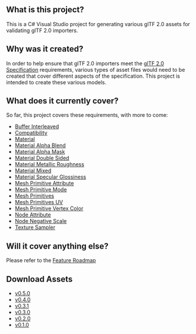 ## What is this project?
This is a C# Visual Studio project for generating various glTF 2.0 assets for validating glTF 2.0 importers.

## Why was it created?
In order to help ensure that glTF 2.0 importers meet the [glTF 2.0 Specification](https://github.com/KhronosGroup/glTF/tree/master/specification/2.0) requirements, various types of asset files would need to be created that cover different aspects of the specification. This project is intended to create these various models.

## What does it currently cover?
So far, this project covers these requirements, with more to come:
- [Buffer Interleaved](Output/Buffer_Interleaved/README.md)
- [Compatibility](Output/Compatibility/README.md)
- [Material](Output/Material/README.md)
- [Material Alpha Blend](Output/Material_AlphaBlend/README.md)
- [Material Alpha Mask](Output/Material_AlphaMask/README.md)
- [Material Double Sided](Output/Material_DoubleSided/README.md)
- [Material Metallic Roughness](Output/Material_MetallicRoughness/README.md)
- [Material Mixed](Output/Material_Mixed/README.md)
- [Material Specular Glossiness](Output/Material_SpecularGlossiness/README.md)
- [Mesh Primitive Attribute](Output/Mesh_PrimitiveAttribute/README.md)
- [Mesh Primitive Mode](Output/Mesh_PrimitiveMode/README.md)
- [Mesh Primitives](Output/Mesh_Primitives/README.md)
- [Mesh Primitives UV](Output/Mesh_PrimitivesUV/README.md)
- [Mesh Primitive Vertex Color](Output/Mesh_PrimitiveVertexColor/README.md)
- [Node Attribute](Output/Node_Attribute/README.md)
- [Node Negative Scale](Output/Node_NegativeScale/README.md)
- [Texture Sampler](Output/Texture_Sampler/README.md)
 

## Will it cover anything else?
Please refer to the [Feature Roadmap](https://github.com/bghgary/glTF-Asset-Generator/issues/63)
 
## Download Assets
- [ v0.5.0 ](https://github.com/bghgary/glTF-Asset-Generator/releases/download/v0.5.0/GeneratedAssets-0.5.0.zip)
- [ v0.4.0 ](https://github.com/bghgary/glTF-Asset-Generator/releases/download/v0.4.0/GeneratedAssets-0.4.0.zip)
- [ v0.3.1 ](https://github.com/bghgary/glTF-Asset-Generator/releases/download/v0.3.1/GeneratedAssets-0.3.1.zip)
- [ v0.3.0 ](https://github.com/bghgary/glTF-Asset-Generator/releases/download/v0.3.0/GeneratedAssets-0.3.0.zip)
- [ v0.2.0 ](https://github.com/bghgary/glTF-Asset-Generator/releases/download/v0.2.0/GeneratedAssets-0.2.0.zip)
- [ v0.1.0 ](https://github.com/bghgary/glTF-Asset-Generator/releases/download/v0.1.0/GeneratedAssets-0.1.0.zip)
